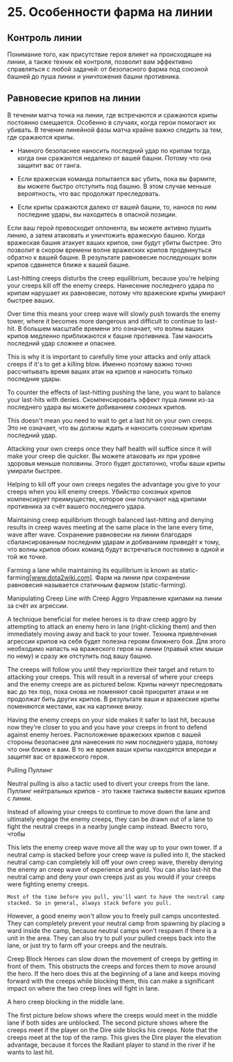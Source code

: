 # 25. Особенности фарма на линии

## Контроль линии

Понимание того, как присутствие героя влияет на происходящее на линии, а также техник её контроля, позволит вам эффективно справляться с любой задачей: от безопасного фарма под союзной башней до пуша линии и уничтожения башни противника.

## Равновесие крипов на линии

В течении матча точка на линии, где встречаются и сражаются крипы постоянно смещается. Особенно в случаях, когда герои помогают их убивать. В течение линейной фазы матча крайне важно следить за тем, где сражаются крипы.

* Намного безопаснее наносить последний удар по крипам тогда, когда они сражаются недалеко от вашей башни. Потому что она защитит вас от ганга.

* Если вражеская команда попытается вас убить, пока вы фармите, вы можете быстро отступить под башню. В этом случае меньше вероятность, что вас продолжат преследовать.

* Если крипы сражаются далеко от вашей башни, то, нанося по ним последние удары, вы находитесь в опасной позиции.

Если ваш герой превосходит оппонента, вы можете активно пушить линию, а затем атаковать и уничтожить вражескую башню. Когда вражеская башня атакует ваших крипов, они будут убиты быстрее. Это позволит в скором времени волне вражеских крипов продвинуться обратно к вашей башне. В результате равновесие последующих волн крипов сдвинется ближе к вашей башне.

Last-hitting creeps disturbs the creep equilibrium, because you're helping your creeps kill off the enemy creeps.
Нанесение последнего удара по крипам нарушает их равновесие, потому что вражеские крипы умирают быстрее ваших.

Over time this means your creep wave will slowly push towards the enemy tower, where it becomes more dangerous and difficult to continue to last-hit. 
В большем масштабе времени это означает, что волны ваших крипов медленно приближаются к башне противника. Там наносить последний удар сложнее и опаснее.

This is why it is important to carefully time your attacks and only attack creeps if it's to get a killing blow.
Именно поэтому важно точно рассчитывать время ваших атак на крипов и наносить только последние удары.

To counter the effects of last-hitting pushing the lane, you want to balance your last-hits with denies. 
Скомпенсировать эффект пуша линии из-за последнего удара вы можете добиванием союзных крипов.

This doesn't mean you need to wait to get a last hit on your own creeps.
Это не означает, что вы должны ждать и наносить союзным крипам последний удар.

Attacking your own creeps once they half health will suffice since it will make your creep die quicker.
Вы можете атаковать их при уровне здоровья меньше половины. Этого будет достаточно, чтобы ваши крипы умирали быстрее.

Helping to kill off your own creeps negates the advantage you give to your creeps when you kill enemy creeps.
Убийство союзных крипов компенсирует преимущество, которое они получают над крипами противника за счёт вашего последнего удара.

Maintaining creep equilibrium through balanced last-hitting and denying results in creep waves meeting at the same place in the lane every time, wave after wave.
Сохранение равновесии на линии благодаря сбалансированным последним ударам и добиваниям приведёт  к тому, что волны крипов обоих команд будут встречаться постоянно в одной и той же точке.

 Farming a lane while maintaining its equilibrium is known as static-farming[www.dota2wiki.com].
Фарм на линии при сохранении равновесия называется статичным фармом (static-farming).

Manipulating Creep Line with Creep Aggro
Управление крипами на линии за счёт их агрессии.

A technique beneficial for melee heroes is to draw creep aggro by attempting to attack an enemy hero in lane (right-clicking them) and then immediately moving away and back to your tower.
Техника привлечения агрессии крипов на себя будет полезна героям ближнего боя. Для этого необходимо напасть на вражеского героя на линии (правый клик мыши по нему) и сразу же отступить под вашу башню.

 The creeps will follow you until they reprioritize their target and return to attacking your creeps. This will result in a reversal of where your creeps and the enemy creeps are as pictured below.
Крипы начнут преследовать вас до тех пор, пока снова не поменяют свой приоритет атаки и не продолжат бить других крипов. В результате ваши и вражеские крипы поменяются местами, как на картинке внизу.

Having the enemy creeps on your side makes it safer to last hit, because now they're closer to you and you have your creeps in front to defend against enemy heroes.
Расположение вражеских крипов с вашей стороны безопаснее для нанесения по ним последнего удара, потому что они ближе к вам. В то же время ваши крипы находятся впереди и защитят вас от вражеского героя.

Pulling
Пуллинг

Neutral pulling is also a tactic used to divert your creeps from the lane.
Пуллинг нейтральных крипов - это также тактика вывести ваших крипов с линии.

Instead of allowing your creeps to continue to move down the lane and ultimately engage the enemy creeps, they can be drawn out of a lane to fight the neutral creeps in a nearby jungle camp instead.
Вместо того, чтобы 

This lets the enemy creep wave move all the way up to your own tower.
If a neutral camp is stacked before your creep wave is pulled into it, the stacked neutral camp can completely kill off your own creep wave, thereby denying the enemy an creep wave of experience and gold.
You can also last-hit the neutral camp and deny your own creeps just as you would if your creeps were fighting enemy creeps.

    Most of the time before you pull, you'll want to have the neutral camp stacked. So in general, always stack before you pull.

However, a good enemy won't allow you to freely pull camps uncontested.
They can completely prevent your neutral camp from spawning by placing a ward inside the camp, because neutral camps won't respawn if there is a unit in the area.
They can also try to pull your pulled creeps back into the lane, or just try to farm off your creeps and the neutrals.

Creep Block
Heroes can slow down the movement of creeps by getting in front of them. This obstructs the creeps and forces them to move around the hero. If the hero does this at the beginning of a lane and keeps moving forward with the creeps while blocking them, this can make a significant impact on where the two creep lines will fight in lane.

A hero creep blocking in the middle lane.


The first picture below shows where the creeps would meet in the middle lane if both sides are unblocked. The second picture shows where the creeps meet if the player on the Dire side blocks his creeps. Note that the creeps meet at the top of the ramp. This gives the Dire player the elevation advantage, because it forces the Radiant player to stand in the river if he wants to last hit.

